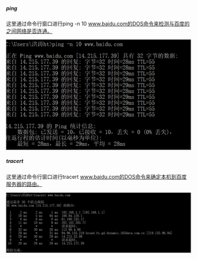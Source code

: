 ##### ping

这里通过命令行窗口进行ping -n 10 www.baidu.com的DOS命令来检测与百度的之间网络是否连通。

![ping](img\ping.png)

##### tracert

这里通过命令行窗口进行tracert www.baidu.com的DOS命令来确定本机到百度服务器的路由。

![tracert](img\tracert.png)
